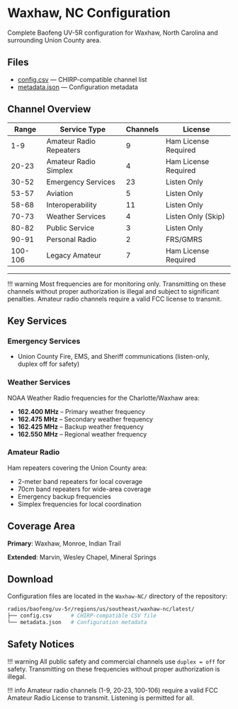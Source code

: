 # Waxhaw, NC Configuration

Complete Baofeng UV-5R configuration for Waxhaw, North Carolina and surrounding
Union County area.

## Files

- [config.csv](https://github.com/wrightbradley/skysignals/blob/main/radios/baofeng/uv-5r/regions/us/southeast/waxhaw-nc/latest/config.csv)
  — CHIRP-compatible channel list
- [metadata.json](https://github.com/wrightbradley/skysignals/blob/main/radios/baofeng/uv-5r/regions/us/southeast/waxhaw-nc/latest/metadata.json)
  — Configuration metadata

## Channel Overview

| Range   | Service Type            | Channels | License              |
| ------- | ----------------------- | -------- | -------------------- |
| 1-9     | Amateur Radio Repeaters | 9        | Ham License Required |
| 20-23   | Amateur Radio Simplex   | 4        | Ham License Required |
| 30-52   | Emergency Services      | 23       | Listen Only          |
| 53-57   | Aviation                | 5        | Listen Only          |
| 58-68   | Interoperability        | 11       | Listen Only          |
| 70-73   | Weather Services        | 4        | Listen Only (Skip)   |
| 80-82   | Public Service          | 3        | Listen Only          |
| 90-91   | Personal Radio          | 2        | FRS/GMRS             |
| 100-106 | Legacy Amateur          | 7        | Ham License Required |

---

<!-- dprint-ignore-start -->
!!! warning
    Most frequencies are for monitoring only. Transmitting on these channels without proper authorization is illegal and subject to significant penalties. Amateur radio channels require a valid FCC license to transmit.
<!-- dprint-ignore-end -->

## Key Services

### Emergency Services

- Union County Fire, EMS, and Sheriff communications (listen-only, duplex off
  for safety)

### Weather Services

NOAA Weather Radio frequencies for the Charlotte/Waxhaw area:

- **162.400 MHz** – Primary weather frequency
- **162.475 MHz** – Secondary weather frequency
- **162.425 MHz** – Backup weather frequency
- **162.550 MHz** – Regional weather frequency

### Amateur Radio

Ham repeaters covering the Union County area:

- 2-meter band repeaters for local coverage
- 70cm band repeaters for wide-area coverage
- Emergency backup frequencies
- Simplex frequencies for local coordination

## Coverage Area

**Primary**: Waxhaw, Monroe, Indian Trail

**Extended**: Marvin, Wesley Chapel, Mineral Springs

## Download

Configuration files are located in the `Waxhaw-NC/` directory of the repository:

```bash
radios/baofeng/uv-5r/regions/us/southeast/waxhaw-nc/latest/
├── config.csv      # CHIRP-compatible CSV file
└── metadata.json   # Configuration metadata
```

## Safety Notices

<!-- dprint-ignore-start -->
!!! warning
    All public safety and commercial channels use `duplex = off` for safety. Transmitting on these frequencies without proper authorization is illegal.
<!-- dprint-ignore-end -->

<!-- dprint-ignore-start -->
!!! info
    Amateur radio channels (1-9, 20-23, 100-106) require a valid FCC Amateur Radio License to transmit. Listening is permitted for all.
<!-- dprint-ignore-end -->

